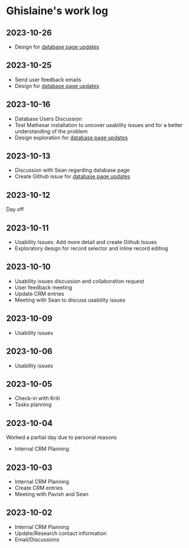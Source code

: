 # Ghislaine's work log

## 2023-10-26
- Design for [database page updates](https://github.com/centerofci/mathesar/issues/3244)

## 2023-10-25
- Send user feedback emails
- Design for [database page updates](https://github.com/centerofci/mathesar/issues/3244)

## 2023-10-16
- Database Users Discussion
- Test Mathesar installation to uncover usability issues and for a better understanding of the problem
- Design exploration for [database page updates](https://github.com/centerofci/mathesar/issues/3244)

## 2023-10-13
- Discussion with Sean regarding database page
- Create Github issue for [database page updates](https://github.com/centerofci/mathesar/issues/3244)

## 2023-10-12
Day off

## 2023-10-11
- Usability Issues: Add more detail and create Github Issues
- Exploratory design for record selector and inline record editing 

## 2023-10-10
- Usability issues discussion and collaboration request
- User feedback meeting
- Update CRM entries
- Meeting with Sean to discuss usability issues

## 2023-10-09

- Usability issues

## 2023-10-06

- Usability issues

## 2023-10-05
- Check-in with Kriti
- Tasks planning

## 2023-10-04
Worked a partial day due to personal reasons
- Internal CRM Planning

## 2023-10-03
- Internal CRM Planning
- Create CRM entries
- Meeting with Pavish and Sean

## 2023-10-02
- Internal CRM Planning
- Update/Research contact information
- Email/Discussions
